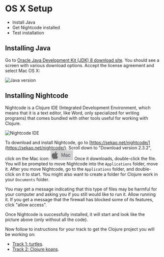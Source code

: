 OS X Setup
==========

* Install Java
* Get Nightcode installed
* Test installation

<!--
## Starting a terminal

For these instructions you will need to have a terminal, or command line, open. This is a text-based interface to talk to your computer, and you can open it by running Terminal.app, which is found under `/Applications/Utilities`. If you have never used the terminal before, you may want to spend some time [reading up on command-line basics](http://blog.teamtreehouse.com/command-line-basics).

Go ahead and open your terminal now. It should look something like this:

![blank terminal](img/os_x/blank_terminal.png)

The prompt (where you will type your commands) may look different: it usually shows the computer name and user name, as well as the folder or directory you are currently in.

For the rest of this setup, I will tell you to run commands in your terminal. When I say that, I mean "type the command into the terminal and press the Return key."

## Making sure Java is installed

Run `java -version` in your terminal. If you do not have Java installed, OS X will prompt you to install it. Follow all of the directions OS X gives you, then return to this part of the tutorial and run `java -version` again.

If Java is installed, you will see something like this in your terminal:

![Java version](img/os_x/java_version.png)

The details of Java's version may differ from what you see above; that is perfectly fine. If the command line tells says something like `command not found` that means you don't have java installed. Go [here](http://www.oracle.com/technetwork/java/javase/downloads/index.html) and click **JDK Download** to install the java development environment
-->

## Installing Java
Go to [Oracle Java Development Kit (JDK) 8 download site](http://www.oracle.com/technetwork/java/javase/downloads/jdk8-downloads-2133151.html).  You should see a screen with various download options. Accept the license agreement and select Mac OS X:

![Java version](img/os_x/mac-java.jpg)

## Installing Nightcode

Nightcode is a Clojure IDE (Integrated Development Environment, which means that it is a text editor, like Word, only specialized for writing programs) that comes bundled with other tools useful for
working with Clojure.

![Nightcode IDE](img/nightcode.png)

<!--
Note that we will be using Nightcode **1.3.2**, not any of the later versions of Nightcode.
-->

To download and install Nightcode, go to [https://sekao.net/nightcode/](https://sekao.net/nightcode/).
Scroll down to "Download version 2.3.2", click on the Mac icon: ![MacLogo](img/os_x/MacLogo.png)
Once it downloads, double-click the file. You will be prompted to move Nightcode into the `Applications` folder, move it. After you move Nightcode, go to the `Applications` folder, and double-click on it to start. You might also want to create a folder for Clojure work in your `Documents` folder.  

You may get a message indicating that this type of files may be harmful for your computer and asking you if you still would like to run it. Allow running it. If you get a message that the firewall has blocked some of its features, click "allow access".

Once Nightcode is successfully installed, it will start and look like the picture above (only without all the code).

Now follow to instructions for your track to get the Clojure project you will be working on:

- [Track 1: turtles](setup_track1.md).
- [Track 2: Clojure koans](setup_track2.md).
